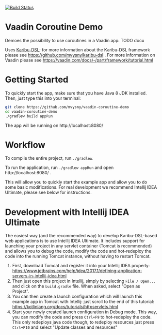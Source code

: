 [![Build Status](https://travis-ci.org/mvysny/vaadin-coroutines-demo.svg?branch=master)](https://travis-ci.org/mvysny/vaadin-coroutines-demo)

# Vaadin Coroutine Demo

Demoes the possibility to use coroutines in a Vaadin app. TODO docu

Uses [Karibu-DSL](https://github.com/mvysny/karibu-dsl); for more information about the
Karibu-DSL framework please see https://github.com/mvysny/karibu-dsl .
For more information on Vaadin please see https://vaadin.com/docs/-/part/framework/tutorial.html

# Getting Started

To quickly start the app, make sure that you have Java 8 JDK installed. Then, just type this into your terminal:

```bash
git clone https://github.com/mvysny/vaadin-coroutine-demo
cd vaadin-coroutine-demo
./gradlew build appRun
```

The app will be running on http://localhost:8080/

# Workflow

To compile the entire project, run `./gradlew`.

To run the application, run `./gradlew appRun` and open http://localhost:8080/ .

This will allow you to quickly start the example app and allow you to do some basic modifications.
For real development we recommend Intellij IDEA Ultimate, please see below for instructions.

# Development with Intellij IDEA Ultimate

The easiest way (and the recommended way) to develop Karibu-DSL-based web applications is to use Intellij IDEA Ultimate.
It includes support for launching your project in any servlet container (Tomcat is recommended)
and allows you to debug the code, modify the code and hot-redeploy the code into the running Tomcat
instance, without having to restart Tomcat.

1. First, download Tomcat and register it into your Intellij IDEA properly: https://www.jetbrains.com/help/idea/2017.1/defining-application-servers-in-intellij-idea.html
2. Then just open this project in Intellij, simply by selecting `File / Open...` and click on the
   `build.gradle` file. When asked, select "Open as Project".
2. You can then create a launch configuration which will launch this example app in Tomcat with Intellij: just
   scroll to the end of this tutorial: https://kotlinlang.org/docs/tutorials/httpservlets.html
3. Start your newly created launch configuration in Debug mode. This way, you can modify the code
   and press `Ctrl+F9` to hot-redeploy the code. This only redeploys java code though, to
   redeploy resources just press `Ctrl+F10` and select "Update classes and resources"

